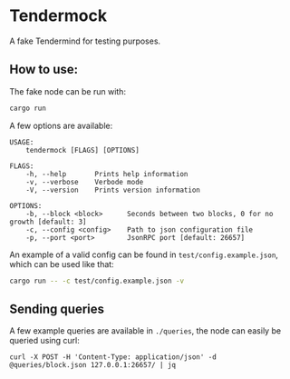 # Tendermock

A fake Tendermind for testing purposes.

## How to use:

The fake node can be run with:

```sh
cargo run
```

A few options are available:

```
USAGE:
    tendermock [FLAGS] [OPTIONS]

FLAGS:
    -h, --help       Prints help information
    -v, --verbose    Verbode mode
    -V, --version    Prints version information

OPTIONS:
    -b, --block <block>      Seconds between two blocks, 0 for no growth [default: 3]
    -c, --config <config>    Path to json configuration file
    -p, --port <port>        JsonRPC port [default: 26657]
```

An example of a valid config can be found in `test/config.example.json`, which can be used like that:

```sh
cargo run -- -c test/config.example.json -v
```

## Sending queries

A few example queries are available in `./queries`, the node can easily be queried using curl:

```
curl -X POST -H 'Content-Type: application/json' -d @queries/block.json 127.0.0.1:26657/ | jq
```

